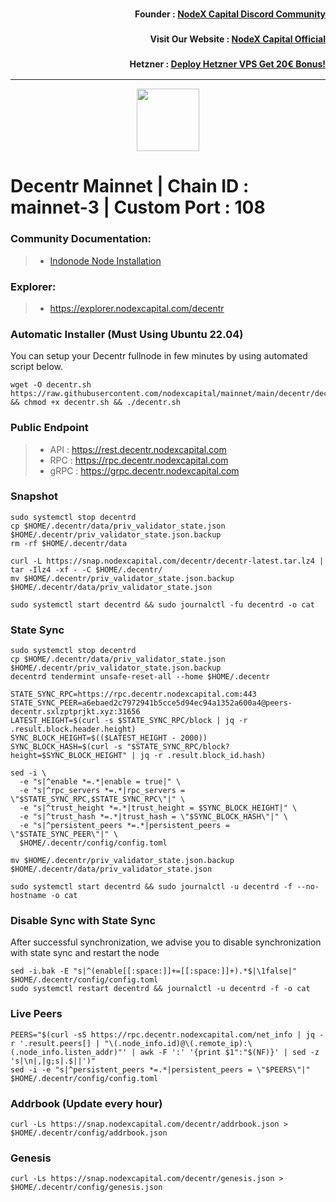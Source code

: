 <h3><p style="font-size:14px" align="right">Founder :
<a href="https://discord.gg/nodexcapital" target="_blank">NodeX Capital Discord Community</a></p></h3>
<h3><p style="font-size:14px" align="right">Visit Our Website :
<a href="https://discord.gg/nodexcapital" target="_blank">NodeX Capital Official</a></p></h3>
<h3><p style="font-size:14px" align="right">Hetzner :
<a href="https://hetzner.cloud/?ref=bMTVi7dcwSgA" target="_blank">Deploy Hetzner VPS Get 20€ Bonus!</a></h3>
<hr>

<p align="center">
  <img height="100" height="auto" src="https://decentr.net/assets/img/logo-blue.svg">
</p>

# Decentr Mainnet | Chain ID : mainnet-3 | Custom Port : 108

### Community Documentation:
>- [Indonode Node Installation](https://www.indonode.net/mainnet/decentr)

### Explorer:
>-  https://explorer.nodexcapital.com/decentr

### Automatic Installer (Must Using Ubuntu 22.04)
You can setup your Decentr fullnode in few minutes by using automated script below.
```
wget -O decentr.sh https://raw.githubusercontent.com/nodexcapital/mainnet/main/decentr/decentr.sh && chmod +x decentr.sh && ./decentr.sh
```
### Public Endpoint

>- API : https://rest.decentr.nodexcapital.com
>- RPC : https://rpc.decentr.nodexcapital.com
>- gRPC : https://grpc.decentr.nodexcapital.com

### Snapshot
```
sudo systemctl stop decentrd
cp $HOME/.decentr/data/priv_validator_state.json $HOME/.decentr/priv_validator_state.json.backup
rm -rf $HOME/.decentr/data

curl -L https://snap.nodexcapital.com/decentr/decentr-latest.tar.lz4 | tar -Ilz4 -xf - -C $HOME/.decentr/
mv $HOME/.decentr/priv_validator_state.json.backup $HOME/.decentr/data/priv_validator_state.json

sudo systemctl start decentrd && sudo journalctl -fu decentrd -o cat
```

### State Sync
```
sudo systemctl stop decentrd
cp $HOME/.decentr/data/priv_validator_state.json $HOME/.decentr/priv_validator_state.json.backup
decentrd tendermint unsafe-reset-all --home $HOME/.decentr

STATE_SYNC_RPC=https://rpc.decentr.nodexcapital.com:443
STATE_SYNC_PEER=a6ebaed2c7972941b5cce5d94ec94a1352a600a4@peers-decentr.sxlzptprjkt.xyz:31656 
LATEST_HEIGHT=$(curl -s $STATE_SYNC_RPC/block | jq -r .result.block.header.height)
SYNC_BLOCK_HEIGHT=$(($LATEST_HEIGHT - 2000))
SYNC_BLOCK_HASH=$(curl -s "$STATE_SYNC_RPC/block?height=$SYNC_BLOCK_HEIGHT" | jq -r .result.block_id.hash)

sed -i \
  -e "s|^enable *=.*|enable = true|" \
  -e "s|^rpc_servers *=.*|rpc_servers = \"$STATE_SYNC_RPC,$STATE_SYNC_RPC\"|" \
  -e "s|^trust_height *=.*|trust_height = $SYNC_BLOCK_HEIGHT|" \
  -e "s|^trust_hash *=.*|trust_hash = \"$SYNC_BLOCK_HASH\"|" \
  -e "s|^persistent_peers *=.*|persistent_peers = \"$STATE_SYNC_PEER\"|" \
  $HOME/.decentr/config/config.toml

mv $HOME/.decentr/priv_validator_state.json.backup $HOME/.decentr/data/priv_validator_state.json

sudo systemctl start decentrd && sudo journalctl -u decentrd -f --no-hostname -o cat
```

### Disable Sync with State Sync
After successful synchronization, we advise you to disable synchronization with state sync and restart the node
```
sed -i.bak -E "s|^(enable[[:space:]]+=[[:space:]]+).*$|\1false|" $HOME/.decentr/config/config.toml
sudo systemctl restart decentrd && journalctl -u decentrd -f -o cat
```

### Live Peers
```
PEERS="$(curl -sS https://rpc.decentr.nodexcapital.com/net_info | jq -r '.result.peers[] | "\(.node_info.id)@\(.remote_ip):\(.node_info.listen_addr)"' | awk -F ':' '{print $1":"$(NF)}' | sed -z 's|\n|,|g;s|.$||')"
sed -i -e "s|^persistent_peers *=.*|persistent_peers = \"$PEERS\"|" $HOME/.decentr/config/config.toml
```
### Addrbook (Update every hour)
```
curl -Ls https://snap.nodexcapital.com/decentr/addrbook.json > $HOME/.decentr/config/addrbook.json
```
### Genesis
```
curl -Ls https://snap.nodexcapital.com/decentr/genesis.json > $HOME/.decentr/config/genesis.json
```